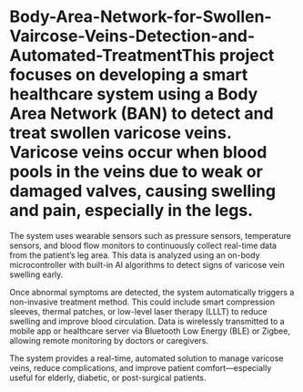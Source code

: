 # Body-Area-Network-for-Swollen-Vaircose-Veins-Detection-and-Automated-TreatmentThis project focuses on developing a smart healthcare system using a Body Area Network (BAN) to detect and treat swollen varicose veins. Varicose veins occur when blood pools in the veins due to weak or damaged valves, causing swelling and pain, especially in the legs.

The system uses wearable sensors such as pressure sensors, temperature sensors, and blood flow monitors to continuously collect real-time data from the patient’s leg area. This data is analyzed using an on-body microcontroller with built-in AI algorithms to detect signs of varicose vein swelling early.

Once abnormal symptoms are detected, the system automatically triggers a non-invasive treatment method. This could include smart compression sleeves, thermal patches, or low-level laser therapy (LLLT) to reduce swelling and improve blood circulation. Data is wirelessly transmitted to a mobile app or healthcare server via Bluetooth Low Energy (BLE) or Zigbee, allowing remote monitoring by doctors or caregivers.

The system provides a real-time, automated solution to manage varicose veins, reduce complications, and improve patient comfort—especially useful for elderly, diabetic, or post-surgical patients.

